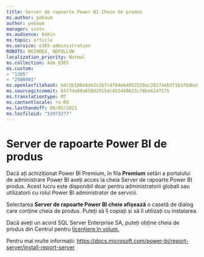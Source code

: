 ```yaml
---
title: Server de rapoarte Power BI Cheie de produs
ms.author: pebaum
author: pebaum
manager: scotv
ms.audience: Admin
ms.topic: article
ms.service: o365-administration
ROBOTS: NOINDEX, NOFOLLOW
localization_priority: Normal
ms.collection: Adm_O365
ms.custom:
- "1305"
- "2500001"
ms.openlocfilehash: bdc5b186e8de2c2b7c4f84ebd852520ac28274eb3f1baf0dba568cdb6d10e579
ms.sourcegitcommit: b5f7da89a650d2915dc652449623c78be6247175
ms.translationtype: MT
ms.contentlocale: ro-RO
ms.lasthandoff: 08/05/2021
ms.locfileid: "53973277"
---
```

# <a name="power-bi-report-server-product-key"></a>Server de rapoarte Power BI de produs

Dacă ați achiziționat Power BI Premium, în fila **Premium** setări a portalului de administrare Power BI aveți acces la cheia Server de rapoarte Power BI produs. Acest lucru este disponibil doar pentru administratorii globali sau utilizatorii cu rolul Power BI administrator de servicii.

Selectarea **Server de rapoarte Power BI cheie afișează** o casetă de dialog care conține cheia de produs. Puteți să îl copiați și să îl utilizați cu instalarea.

Dacă aveți un acord SQL Server Enterprise SA, puteți obține cheia de produs din Centrul pentru [licențiere în volum.](https://www.microsoft.com/Licensing/servicecenter/)

Pentru mai multe informații: https://docs.microsoft.com/power-bi/report-server/install-report-server
